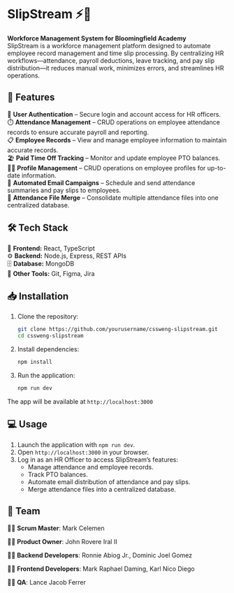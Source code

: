 # SlipStream ⚡️💼

**Workforce Management System for Bloomingfield Academy**  
SlipStream is a workforce management platform designed to automate employee record management and time slip processing. By centralizing HR workflows—attendance, payroll deductions, leave tracking, and pay slip distribution—it reduces manual work, minimizes errors, and streamlines HR operations.  

## 🚀 Features  

🔐 **User Authentication** – Secure login and account access for HR officers.  
⏱️ **Attendance Management** – CRUD operations on employee attendance records to ensure accurate payroll and reporting.  
📋 **Employee Records** – View and manage employee information to maintain accurate records.  
🏖️ **Paid Time Off Tracking** – Monitor and update employee PTO balances.  
🧑‍💼 **Profile Management** – CRUD operations on employee profiles for up-to-date information.  
📧 **Automated Email Campaigns** – Schedule and send attendance summaries and pay slips to employees.  
📂 **Attendance File Merge** – Consolidate multiple attendance files into one centralized database.  

## 🛠️ Tech Stack  

🎨 **Frontend:** React, TypeScript  
⚙️ **Backend:** Node.js, Express, REST APIs  
🗄️ **Database:** MongoDB  
🔨 **Other Tools:** Git, Figma, Jira  

## 📥 Installation  

1. Clone the repository:  
   ```bash
   git clone https://github.com/yourusername/cssweng-slipstream.git
   cd cssweng-slipstream
   ```
2. Install dependencies:
   ```bash
   npm install
   ```
3. Run the application:
   ```bash
   npm run dev
   ```

The app will be available at `http://localhost:3000`

## 💻 Usage

1. Launch the application with `npm run dev`.
2. Open `http://localhost:3000` in your browser.
3. Log in as an HR Officer to access SlipStream’s features:
    - Manage attendance and employee records.
    - Track PTO balances.
    - Automate email distribution of attendance and pay slips.
    - Merge attendance files into a centralized database.

## 👥 Team
🧑‍💻 **Scrum Master**: Mark Celemen

🧑‍💻 **Product Owner**: John Rovere Iral II

🧑‍💻 **Backend Developers**: Ronnie Abiog Jr., Dominic Joel Gomez

🧑‍💻 **Frontend Developers**: Mark Raphael Daming, Karl Nico Diego

🧑‍💻 **QA**: Lance Jacob Ferrer

